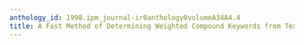 ```yaml
---
anthology_id: 1998.ipm_journal-ir0anthology0volumeA34A4.4
title: A Fast Method of Determining Weighted Compound Keywords from Text Databases
---
```

